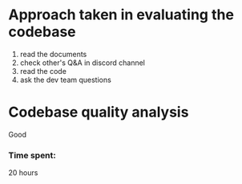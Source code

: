 # Approach taken in evaluating the codebase
1) read the documents
2) check other's Q&A in discord channel
3) read the code
4) ask the dev team questions

# Codebase quality analysis
Good



### Time spent:
20 hours